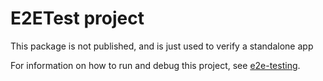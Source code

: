 # E2ETest project

This package is not published, and is just used to verify a standalone app

For information on how to run and debug this project, see [e2e-testing](https://github.com/microsoft/react-native-windows/blob/master/docs/e2e-testing.md).